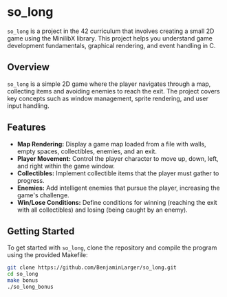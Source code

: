 # so_long

`so_long` is a project in the 42 curriculum that involves creating a small 2D game using the MinilibX library. This project helps you understand game development fundamentals, graphical rendering, and event handling in C.

## Overview

`so_long` is a simple 2D game where the player navigates through a map, collecting items and avoiding enemies to reach the exit. The project covers key concepts such as window management, sprite rendering, and user input handling.

## Features

- **Map Rendering:** Display a game map loaded from a file with walls, empty spaces, collectibles, enemies, and an exit.
- **Player Movement:** Control the player character to move up, down, left, and right within the game window.
- **Collectibles:** Implement collectible items that the player must gather to progress.
- **Enemies:** Add intelligent enemies that pursue the player, increasing the game's challenge.
- **Win/Lose Conditions:** Define conditions for winning (reaching the exit with all collectibles) and losing (being caught by an enemy).

## Getting Started

To get started with `so_long`, clone the repository and compile the program using the provided Makefile:

```bash
git clone https://github.com/BenjaminLarger/so_long.git
cd so_long
make bonus
./so_long_bonus
